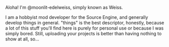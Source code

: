 Aloha! I'm @moonlit-edelweiss, simply known as Weiss.

I am a hobbyist mod developer for the Source Engine, and generally develop things in general.
"things" is the best descriptor, honestly, because a lot of this stuff you'll find here is purely for personal use or because I was simply bored.
Still, uploading your projects is better than having nothing to show at all, so...
